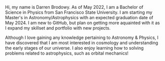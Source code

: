 Hi, my name is Darren Brodowy.  As of May 2022, I am a Bachelor of Science in Physics from San Francisco State University. 
I am starting my Master's in Astronomy/Astrophysics with an expected graduation date of May 2024.  I am new to GitHub, but plan
on getting more aquainted with it as I expand my skillset and portfolio with new projects.

Although I love gaining any knowledge pertaining to Astronomy & Physics, I have discovered that I am most interested in cosmology
and understanding the early stages of our universe.  I also enjoy learning how to solving problems related to astrophysics, such as 
orbital mechanics! 
